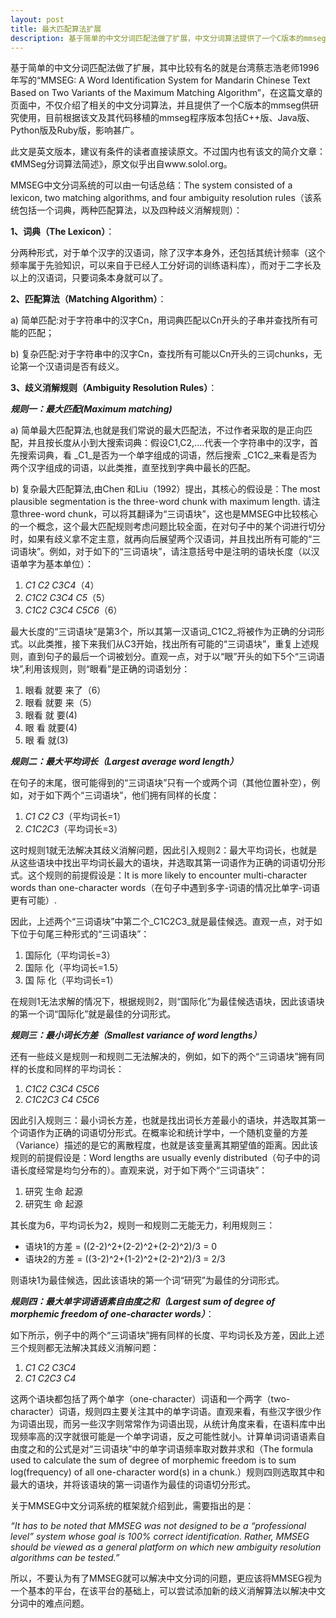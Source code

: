 ```yaml
---
layout: post
title: 最大匹配算法扩展
description: 基于简单的中文分词匹配法做了扩展，中文分词算法提供了一个C版本的mmseg供研究使用。
---
```


基于简单的中文分词匹配法做了扩展，其中比较有名的就是台湾蔡志浩老师1996年写的“MMSEG: A Word Identification System for Mandarin Chinese Text Based on Two Variants of the Maximum Matching Algorithm”，在这篇文章的页面中，不仅介绍了相关的中文分词算法，并且提供了一个C版本的mmseg供研究使用，目前根据该文及其代码移植的mmseg程序版本包括C++版、Java版、Python版及Ruby版，影响甚广。

此文是英文版本，建议有条件的读者直接读原文。不过国内也有该文的简介文章：《MMSeg分词算法简述》，原文似乎出自www.solol.org。

MMSEG中文分词系统的可以由一句话总结：The system consisted of a lexicon, two matching algorithms, and four ambiguity resolution rules（该系统包括一个词典，两种匹配算法，以及四种歧义消解规则）：

**1、词典（The Lexicon）**：

分两种形式，对于单个汉字的汉语词，除了汉字本身外，还包括其统计频率（这个频率属于先验知识，可以来自于已经人工分好词的训练语料库），而对于二字长及以上的汉语词，只要词条本身就可以了。

**2、匹配算法（Matching Algorithm）**：

a) 简单匹配:对于字符串中的汉字Cn，用词典匹配以Cn开头的子串并查找所有可能的匹配；

b) 复杂匹配:对于字符串中的汉字Cn，查找所有可能以Cn开头的三词chunks，无论第一个汉语词是否有歧义。

**3、歧义消解规则（Ambiguity Resolution Rules）**：

***规则一：最大匹配(Maximum matching)***

a) 简单最大匹配算法,也就是我们常说的最大匹配法，不过作者采取的是正向匹配，并且按长度从小到大搜索词典：假设C1,C2,….代表一个字符串中的汉字，首先搜索词典，看 _C1_是否为一个单字组成的词语，然后搜索 _C1C2_来看是否为两个汉字组成的词语，以此类推，直至找到字典中最长的匹配。

b) 复杂最大匹配算法,由Chen 和Liu（1992）提出，其核心的假设是：The most plausible segmentation is the three-word chunk with maximum length. 请注意three-word chunk，可以将其翻译为“三词语块”，这也是MMSEG中比较核心的一个概念，这个最大匹配规则考虑问题比较全面，在对句子中的某个词进行切分时，如果有歧义拿不定主意，就再向后展望两个汉语词，并且找出所有可能的“三词语块”。例如，对于如下的“三词语块”，请注意括号中是注明的语块长度（以汉语单字为基本单位）：

1. _C1_ _C2_ _C3C4_（4）
2. _C1C2_ _C3C4_ _C5_（5）
3. _C1C2_ _C3C4_ _C5C6_（6）

最大长度的“三词语块”是第3个，所以其第一汉语词_C1C2_将被作为正确的分词形式。以此类推，接下来我们从C3开始，找出所有可能的“三词语块”，重复上述规则，直到句子的最后一个词被划分。直观一点，对于以“眼”开头的如下5个“三词语块”,利用该规则，则“眼看”是正确的词语划分：

1. 眼看 就要 来了（6）
2. 眼看 就要 来（5）
3. 眼看 就 要(4)
4. 眼 看 就要(4)
5. 眼 看 就(3)

***规则二：最大平均词长（Largest average word length）***

在句子的末尾，很可能得到的“三词语块”只有一个或两个词（其他位置补空），例如，对于如下两个“三词语块”，他们拥有同样的长度：

1. _C1_ _C2_ _C3_（平均词长=1）
2. _C1C2C3_（平均词长=3）

这时规则1就无法解决其歧义消解问题，因此引入规则2：最大平均词长，也就是从这些语块中找出平均词长最大的语块，并选取其第一词语作为正确的词语切分形式。这个规则的前提假设是：It is more likely to encounter multi-character words than one-character words（在句子中遇到多字-词语的情况比单字-词语更有可能）. 

因此，上述两个“三词语块”中第二个_C1C2C3_就是最佳候选。直观一点，对于如下位于句尾三种形式的“三词语块”：

1. 国际化（平均词长=3）
2. 国际 化（平均词长=1.5）
3. 国 际 化（平均词长=1）

在规则1无法求解的情况下，根据规则2，则“国际化”为最佳候选语块，因此该语块的第一个词“国际化”就是最佳的分词形式。

***规则三：最小词长方差（Smallest variance of word lengths）***

还有一些歧义是规则一和规则二无法解决的，例如，如下的两个“三词语块”拥有同样的长度和同样的平均词长：

1. _C1C2_ _C3C4_ _C5C6_
2. _C1C2C3_ _C4_ _C5C6_

因此引入规则三：最小词长方差，也就是找出词长方差最小的语块，并选取其第一个词语作为正确的词语切分形式。在概率论和统计学中，一个随机变量的方差（Variance）描述的是它的离散程度，也就是该变量离其期望值的距离。因此该规则的前提假设是：Word lengths are usually evenly distributed（句子中的词语长度经常是均匀分布的）。直观来说，对于如下两个“三词语块”：

1. 研究 生命 起源
2. 研究生 命 起源

其长度为6，平均词长为2，规则一和规则二无能无力，利用规则三：
* 语块1的方差 = ((2-2)^2+(2-2)^2+(2-2)^2)/3 = 0
* 语块2的方差 = ((3-2)^2+(1-2)^2+(2-2)^2)/3 = 2/3

则语块1为最佳候选，因此该语块的第一个词“研究”为最佳的分词形式。

***规则四：最大单字词语语素自由度之和（Largest sum of degree of morphemic freedom of one-character words）***：

如下所示，例子中的两个“三词语块”拥有同样的长度、平均词长及方差，因此上述三个规则都无法解决其歧义消解问题：

1. _C1_ _C2_ _C3C4_
2. _C1_ _C2C3_ _C4_

这两个语块都包括了两个单字（one-character）词语和一个两字（two-character）词语，规则四主要关注其中的单字词语。直观来看，有些汉字很少作为词语出现，而另一些汉字则常常作为词语出现，从统计角度来看，在语料库中出现频率高的汉字就很可能是一个单字词语，反之可能性就小。计算单词词语语素自由度之和的公式是对“三词语块”中的单字词语频率取对数并求和（The formula used to calculate the sum of degree of morphemic freedom is to sum log(frequency) of all one-character word(s) in a chunk.）规则四则选取其中和最大的语块，并将该语块的第一词语作为最佳的词语切分形式。

关于MMSEG中文分词系统的框架就介绍到此，需要指出的是：

*“It has to be noted that MMSEG was not designed to be a “professional level” system whose goal is 100% correct identification. Rather, MMSEG should be viewed as a general platform on which new ambiguity resolution algorithms can be tested.”*

所以，不要认为有了MMSEG就可以解决中文分词的问题，更应该将MMSEG视为一个基本的平台，在该平台的基础上，可以尝试添加新的歧义消解算法以解决中文分词中的难点问题。